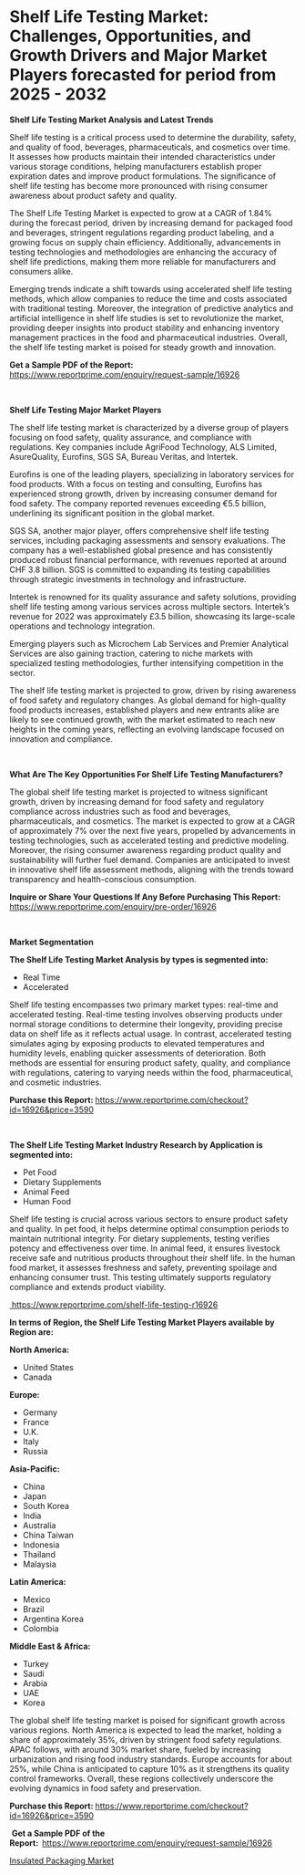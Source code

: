 <p><h1>Shelf Life Testing Market: Challenges, Opportunities, and Growth Drivers and Major Market Players forecasted for period from 2025 - 2032</h1></p><p><strong>Shelf Life Testing Market Analysis and Latest Trends</strong></p>
<p><p>Shelf life testing is a critical process used to determine the durability, safety, and quality of food, beverages, pharmaceuticals, and cosmetics over time. It assesses how products maintain their intended characteristics under various storage conditions, helping manufacturers establish proper expiration dates and improve product formulations. The significance of shelf life testing has become more pronounced with rising consumer awareness about product safety and quality.</p><p>The Shelf Life Testing Market is expected to grow at a CAGR of 1.84% during the forecast period, driven by increasing demand for packaged food and beverages, stringent regulations regarding product labeling, and a growing focus on supply chain efficiency. Additionally, advancements in testing technologies and methodologies are enhancing the accuracy of shelf life predictions, making them more reliable for manufacturers and consumers alike.</p><p>Emerging trends indicate a shift towards using accelerated shelf life testing methods, which allow companies to reduce the time and costs associated with traditional testing. Moreover, the integration of predictive analytics and artificial intelligence in shelf life studies is set to revolutionize the market, providing deeper insights into product stability and enhancing inventory management practices in the food and pharmaceutical industries. Overall, the shelf life testing market is poised for steady growth and innovation.</p></p>
<p><strong>Get a Sample PDF of the Report:&nbsp;</strong> <a href="https://www.reportprime.com/enquiry/request-sample/16926?utm_campaign=2642&utm_medium=2&utm_source=Github&utm_content=ia&utm_term=18032025&utm_id=shelf-life-testing">https://www.reportprime.com/enquiry/request-sample/16926</a></p>
<p>&nbsp;</p>
<p><strong>Shelf Life Testing Major Market Players</strong></p>
<p><p>The shelf life testing market is characterized by a diverse group of players focusing on food safety, quality assurance, and compliance with regulations. Key companies include AgriFood Technology, ALS Limited, AsureQuality, Eurofins, SGS SA, Bureau Veritas, and Intertek.</p><p>Eurofins is one of the leading players, specializing in laboratory services for food products. With a focus on testing and consulting, Eurofins has experienced strong growth, driven by increasing consumer demand for food safety. The company reported revenues exceeding €5.5 billion, underlining its significant position in the global market.</p><p>SGS SA, another major player, offers comprehensive shelf life testing services, including packaging assessments and sensory evaluations. The company has a well-established global presence and has consistently produced robust financial performance, with revenues reported at around CHF 3.8 billion. SGS is committed to expanding its testing capabilities through strategic investments in technology and infrastructure.</p><p>Intertek is renowned for its quality assurance and safety solutions, providing shelf life testing among various services across multiple sectors. Intertek’s revenue for 2022 was approximately £3.5 billion, showcasing its large-scale operations and technology integration.</p><p>Emerging players such as Microchem Lab Services and Premier Analytical Services are also gaining traction, catering to niche markets with specialized testing methodologies, further intensifying competition in the sector.</p><p>The shelf life testing market is projected to grow, driven by rising awareness of food safety and regulatory changes. As global demand for high-quality food products increases, established players and new entrants alike are likely to see continued growth, with the market estimated to reach new heights in the coming years, reflecting an evolving landscape focused on innovation and compliance.</p></p>
<p>&nbsp;</p>
<p><strong>What Are The Key Opportunities For Shelf Life Testing Manufacturers?</strong></p>
<p><p>The global shelf life testing market is projected to witness significant growth, driven by increasing demand for food safety and regulatory compliance across industries such as food and beverages, pharmaceuticals, and cosmetics. The market is expected to grow at a CAGR of approximately 7% over the next five years, propelled by advancements in testing technologies, such as accelerated testing and predictive modeling. Moreover, the rising consumer awareness regarding product quality and sustainability will further fuel demand. Companies are anticipated to invest in innovative shelf life assessment methods, aligning with the trends toward transparency and health-conscious consumption.</p></p>
<p><strong>Inquire or Share Your Questions If Any Before Purchasing This Report:</strong> <a href="https://www.reportprime.com/enquiry/pre-order/16926?utm_campaign=2642&utm_medium=2&utm_source=Github&utm_content=ia&utm_term=18032025&utm_id=shelf-life-testing">https://www.reportprime.com/enquiry/pre-order/16926</a></p>
<p>&nbsp;</p>
<p><strong>Market Segmentation</strong></p>
<p><strong>The Shelf Life Testing Market Analysis by types is segmented into:</strong></p>
<p><ul><li>Real Time</li><li>Accelerated</li></ul></p>
<p><p>Shelf life testing encompasses two primary market types: real-time and accelerated testing. Real-time testing involves observing products under normal storage conditions to determine their longevity, providing precise data on shelf life as it reflects actual usage. In contrast, accelerated testing simulates aging by exposing products to elevated temperatures and humidity levels, enabling quicker assessments of deterioration. Both methods are essential for ensuring product safety, quality, and compliance with regulations, catering to varying needs within the food, pharmaceutical, and cosmetic industries.</p></p>
<p><strong>Purchase this Report:&nbsp;</strong><a href="https://www.reportprime.com/checkout?id=16926&price=3590&utm_campaign=2642&utm_medium=2&utm_source=Github&utm_content=ia&utm_term=18032025&utm_id=shelf-life-testing">https://www.reportprime.com/checkout?id=16926&price=3590</a></p>
<p>&nbsp;</p>
<p><strong>The Shelf Life Testing Market Industry Research by Application is segmented into:</strong></p>
<p><ul><li>Pet Food</li><li>Dietary Supplements</li><li>Animal Feed</li><li>Human Food</li></ul></p>
<p><p>Shelf life testing is crucial across various sectors to ensure product safety and quality. In pet food, it helps determine optimal consumption periods to maintain nutritional integrity. For dietary supplements, testing verifies potency and effectiveness over time. In animal feed, it ensures livestock receive safe and nutritious products throughout their shelf life. In the human food market, it assesses freshness and safety, preventing spoilage and enhancing consumer trust. This testing ultimately supports regulatory compliance and extends product viability.</p></p>
<p><a href="https://www.reportprime.com/shelf-life-testing-r16926?utm_campaign=2642&utm_medium=2&utm_source=Github&utm_content=ia&utm_term=18032025&utm_id=shelf-life-testing">&nbsp;https://www.reportprime.com/shelf-life-testing-r16926</a></p>
<p><strong>In terms of Region, the Shelf Life Testing Market Players available by Region are:</strong></p>
<p>
    <p> <strong> North America: </strong>
        <ul>
            <li>United States</li>
            <li>Canada</li>
        </ul>
        </p> 
    <p> <strong> Europe: </strong>
        <ul>
            <li>Germany</li>
            <li>France</li>
            <li>U.K.</li>
            <li>Italy</li>
            <li>Russia</li>
        </ul>
        </p> 
    <p> <strong> Asia-Pacific: </strong>
        <ul>
            <li>China</li>
            <li>Japan</li>
            <li>South Korea</li>
            <li>India</li>
            <li>Australia</li>
            <li>China Taiwan</li>
            <li>Indonesia</li>
            <li>Thailand</li>
            <li>Malaysia</li>
        </ul>
        </p> 
    <p> <strong> Latin America: </strong>
        <ul>
            <li>Mexico</li>
            <li>Brazil</li>
            <li>Argentina Korea</li>
            <li>Colombia</li>
        </ul>
        </p> 
    <p> <strong> Middle East & Africa: </strong>
        <ul>
            <li>Turkey</li>
            <li>Saudi</li>
            <li>Arabia</li>
            <li>UAE</li>
            <li>Korea</li>
        </ul>
    </p>
    </p>
<p><p>The global shelf life testing market is poised for significant growth across various regions. North America is expected to lead the market, holding a share of approximately 35%, driven by stringent food safety regulations. APAC follows, with around 30% market share, fueled by increasing urbanization and rising food industry standards. Europe accounts for about 25%, while China is anticipated to capture 10% as it strengthens its quality control frameworks. Overall, these regions collectively underscore the evolving dynamics in food safety and preservation.</p></p>
<p><strong>Purchase this Report: </strong><a href="https://www.reportprime.com/checkout?id=16926&price=3590&utm_campaign=2642&utm_medium=2&utm_source=Github&utm_content=ia&utm_term=18032025&utm_id=shelf-life-testing">https://www.reportprime.com/checkout?id=16926&price=3590</a></p>
<p>&nbsp;<strong>Get a Sample PDF of the Report:&nbsp;&nbsp;</strong><a href="https://www.reportprime.com/enquiry/request-sample/16926?utm_campaign=2642&utm_medium=2&utm_source=Github&utm_content=ia&utm_term=18032025&utm_id=shelf-life-testing">https://www.reportprime.com/enquiry/request-sample/16926</a></p>
<p><strong></strong></p>
<p><p><a href="https://github.com/ParvinKhatun77/Market-Research-Report-List-1/blob/main/insulated-packaging-market.md?utm_campaign=2642&utm_medium=2&utm_source=Github&utm_content=ia&utm_term=18032025&utm_id=shelf-life-testing">Insulated Packaging Market</a></p></p>